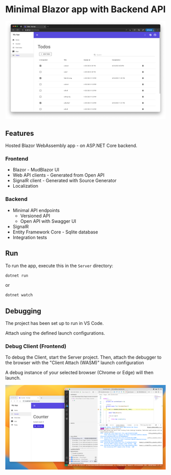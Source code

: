 ﻿# Minimal Blazor app with Backend API

![Todos](/Screenshots/Todos.png)

## Features

Hosted Blazor WebAssembly app - on ASP.NET Core backend.

### Frontend
* Blazor - MudBlazor UI
* Web API clients - Generated from Open API
* SignalR client - Generated with Source Generator
* Localization

### Backend
* Minimal API endpoints
  * Versioned API
  * Open API with Swagger UI
* SignalR
* Entity Framework Core - Sqlite database
* Integration tests

## Run

To run the app, execute this in the ``Server`` directory:

```csharp
dotnet run
```

or

```csharp
dotnet watch
```

## Debugging

The project has been set up to run in VS Code.

Attach using the defined launch configurations.

### Debug Client (Frontend)

To debug the Client, start the Server project.
Then, attach the debugger to the browser with the "Client Attach (WASM)" launch configuration

A debug instance of your selected browser (Chrome or Edge) will then launch.

![Debug Client](/Screenshots/DebugClient.png)

